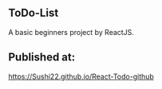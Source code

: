 
## ToDo-List 
A basic beginners project by ReactJS.

## Published at:
https://Sushi22.github.io/React-Todo-github

